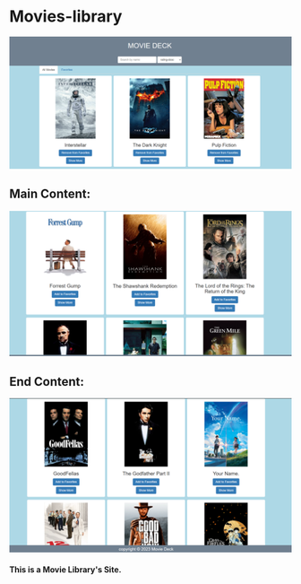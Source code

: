 # Movies-library

![alt IMG](https://github.com/atulshah-2511/Movies-library/blob/main/Movie-dack%201.png?raw=true)

## Main Content:
![alt IMG](https://github.com/atulshah-2511/Movies-library/blob/main/move_deck%202.png?raw=true)


## End Content:
![alt IMG](https://github.com/atulshah-2511/Movies-library/blob/main/movie_deck%203.png?raw=true)


#### This is a Movie Library's Site.

